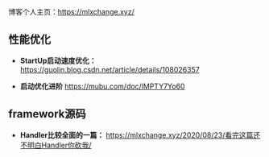 
博客个人主页：https://mlxchange.xyz/

##  性能优化
 - **StartUp启动速度优化：** https://guolin.blog.csdn.net/article/details/108026357

 - **启动优化进阶** https://mubu.com/doc/lMPTY7Yo60

## framework源码
- **Handler比较全面的一篇：** https://mlxchange.xyz/2020/08/23/看完这篇还不明白Handler你砍我/



